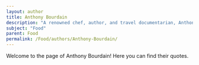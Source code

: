 ```yaml
---
layout: author
title: Anthony Bourdain
description: "A renowned chef, author, and travel documentarian, Anthony Bourdain is known for his exploration of global cuisine and culture, particularly in his shows 'No Reservations' and 'Parts Unknown'."
subject: "Food"
parent: Food
permalink: /Food/authors/Anthony-Bourdain/
---
```


Welcome to the page of Anthony Bourdain! Here you can find their quotes.
